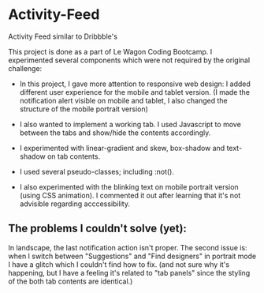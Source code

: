 # Activity-Feed
Activity Feed similar to Dribbble's

This project is done as a part of Le Wagon Coding Bootcamp. I experimented several components which were not required by the original challenge: 

* In this project, I gave more attention to responsive web design: I added different user experience for the mobile and tablet version. (I made the notification alert visible on mobile and tablet, I also changed the structure of the mobile portrait version)

* I also wanted to implement a working tab. I used Javascript to move between the tabs and show/hide the contents accordingly.

* I experimented with linear-gradient and skew, box-shadow and text-shadow on tab contents.

* I used several pseudo-classes; including :not().

* I also experimented with the blinking text on mobile portrait version (using CSS animation). I commented it out after learning that it's not advisible regarding acccessibility.

## The problems I couldn't solve (yet): 

In landscape, the last notification action isn't proper. The second issue is: when I switch between "Suggestions" and "Find designers" in portrait mode I have a glitch which I couldn't find how to fix. (and not sure why it's happening, but I have a feeling it's related to "tab panels" since the styling of the both tab contents are identical.)

